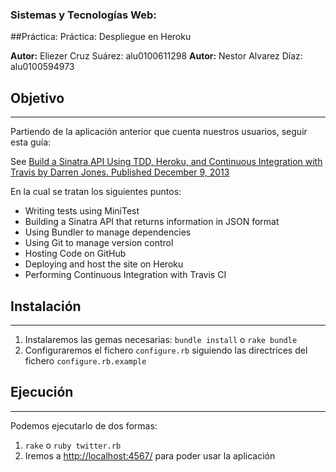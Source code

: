 ### Sistemas y Tecnologías Web:
##Práctica: Práctica: Despliegue en Heroku

**Autor:** Eliezer Cruz Suárez: alu0100611298
**Autor:** Nestor Alvarez Díaz: alu0100594973

## Objetivo
-----------

Partiendo de la aplicación anterior que cuenta nuestros usuarios, seguir esta guía:

See [Build a Sinatra API Using TDD, Heroku, and Continuous Integration with Travis
by Darren Jones.  Published December 9, 2013](http://www.sitepoint.com/build-sinatra-api-using-tdd-heroku-continuous-integration-travis/)

En la cual se tratan los siguientes puntos:


* Writing tests using MiniTest
* Building a Sinatra API that returns information in JSON format
* Using Bundler to manage dependencies
* Using Git to manage version control
* Hosting Code on GitHub
* Deploying and host the site on Heroku
* Performing Continuous Integration with Travis CI


## Instalación
--------------

1. Instalaremos las gemas necesarias: `bundle install` o `rake bundle`
2. Configuraremos el fichero `configure.rb` siguiendo las directrices del fichero `configure.rb.example`


## Ejecución
------------

Podemos ejecutarlo de dos formas:

1. `rake` o `ruby twitter.rb`
2. Iremos a [http://localhost:4567/](http://localhost:9393/) para poder usar la aplicación